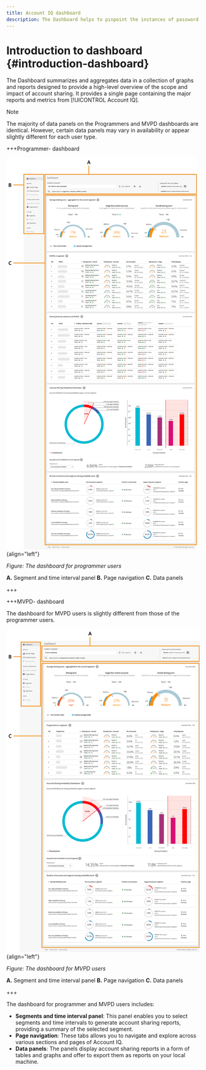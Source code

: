 ```yaml
---
title: Account IQ dashboard
description: The Dashboard helps to pinpoint the instances of password sharing by analyzing a wide array of subscriber data.
---
```

# Introduction to dashboard {#introduction-dashboard}

The Dashboard summarizes and aggregates data in a collection of graphs and reports designed to provide a high-level overview of the scope and impact of account sharing. It provides a single page containing the major reports and metrics from [!UICONTROL Account IQ].

>[!NOTE]
>
>The majority of data panels on the Programmers and MVPD dashboards are identical. However, certain data panels may vary in availability or appear slightly different for each user type. 

+++Programmer- dashboard

![dashboard of Account IQ for programmer users](assets/dashboard-programr.png){align="left"}


*Figure: The dashboard for programmer users*

**A.** Segment and time interval panel **B.** Page navigation **C.** Data panels

+++

+++MVPD- dashboard

The dashboard for MVPD users is slightly different from those of the programmer users.

![dashboard of [!UICONTROL Account IQ] for MVPD users](assets/dashboard-mvpd.png){align="left"}

*Figure: The dashboard for MVPD users*

**A.** Segment and time interval panel **B.** Page navigation **C.** Data panels

+++

The dashboard for programmer and MVPD users includes:

* **Segments and time interval panel**: This panel enables you to select segments and time intervals to generate account sharing reports, providing a summary of the selected segment.
* **Page navigation**: These tabs allows you to navigate and explore across various sections and pages of Account IQ.
* **Data panels**: The panels display account sharing reports in a form of tables and graphs and offer to export them as reports on your local machine. 
